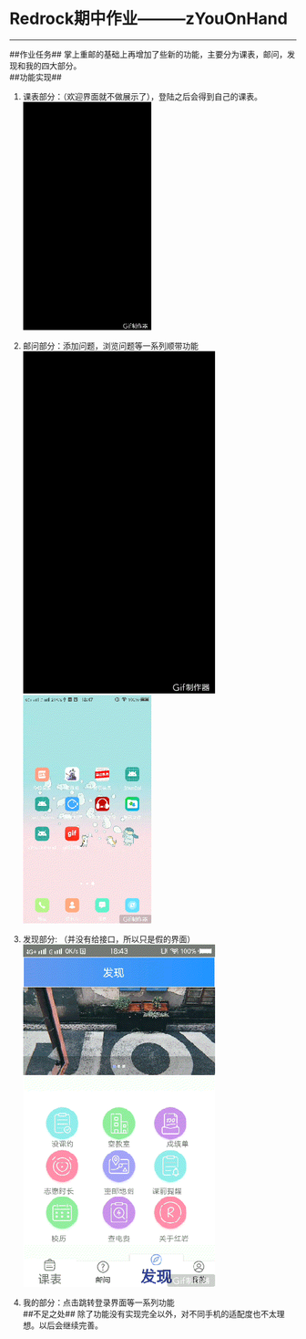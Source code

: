 # **Redrock期中作业———zYouOnHand** #
---
##作业任务##
掌上重邮的基础上再增加了些新的功能，主要分为课表，邮问，发现和我的四大部分。  
##功能实现##
1. 课表部分：（欢迎界面就不做展示了），登陆之后会得到自己的课表。![](https://github.com/sssleverlily/zYouOnHand/blob/master/app/readimgs/tmp2(1).gif)

2. 邮问部分：添加问题，浏览问题等一系列顺带功能![](https://github.com/sssleverlily/zYouOnHand/blob/master/app/readimgs/tmp2(2).gif)![](https://github.com/sssleverlily/zYouOnHand/blob/master/app/readimgs/tmp2(3).gif)
3. 发现部分: （并没有给接口，所以只是假的界面）![](https://github.com/sssleverlily/zYouOnHand/blob/master/app/readimgs/tmp2.gif)
4. 我的部分：点击跳转登录界面等一系列功能  
##不足之处##
除了功能没有实现完全以外，对不同手机的适配度也不太理想。以后会继续完善。
 

